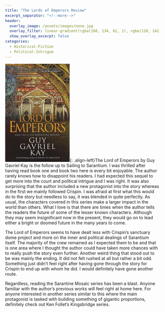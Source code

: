 ```yaml
---
title: "The Lords of Emperors Review"
excerpt_separator: "<!--more-->"
header:
  overlay_image: /assets/images/none.jpg
  overlay_filter: linear-gradient(rgba(168, 134, 62, 1), rgba(120, 142, 149, 1))
  show_overlay_excerpt: false
categories:
  - Historical-Fiction
  - Political-Intrigue
---
```

![lords-of-emperors-cover](/assets/images/lords-of-emperors.jpg){: .align-left}The Lord of Emperors by Guy Gavriel Kay is the follow up to Sailing to Sarantium. I was thrilled after having read book one and book two here is every bit enjoyable. The author rarely knows how to disappoint his readers. I had expected this sequel to get more into the court and political intrigue and I was right. It was also surprising that the author included a new protagonist into the story whereas in the first we mainly followed Crispin. I was afraid at first what this would do to the story but needless to say, it was blended in quite perfectly. As usual, the characters covered in this series make a larger impact in the world than others. What I love is that there are times when the author tells the readers the future of some of the lesser known characters. Although they may seem insignificant now in the present, they would go on to lead either a bright or doomed future in the many years to come.

The Lord of Emperors seems to have dealt less with Crispin’s sanctuary dome project and more on the inner and political dealings of Sarantium itself. The majority of the crew remained as I expected them to be and that is one area where I thought the author could have taken more chances with to really push the story even further. Another weird thing that stood out to be was mainly the ending. It did not felt rushed at all but rather a bit odd. Something just didn’t feel right after having gone through the story for Crispin to end up with whom he did. I would definitely have gone another route.

Regardless, reading the Sarantine Mosaic series has been a blast. Anyone familiar with the author’s previous works will feel right at home here. For anyone interested in another series similar to this where the main protagonist is tasked with building something of gigantic proportions, definitely check out Ken Follet’s Kingsbridge series.

